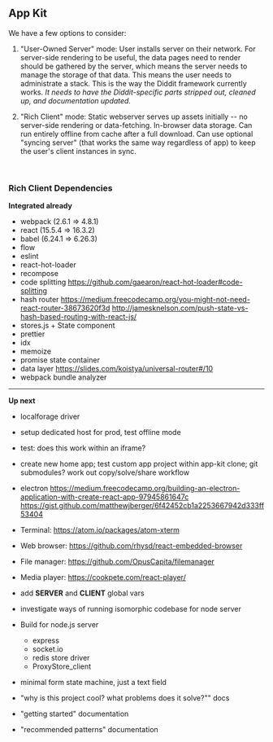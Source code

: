 ## App Kit

We have a few options to consider:

1.  "User-Owned Server" mode: User installs server on their network. For server-side rendering to be useful, the data pages need to render should be gathered by the server, which means the server needs to manage the storage of that data. This means the user needs to administrate a stack. This is the way the Diddit framework currently works. _It needs to have the Diddit-specific parts stripped out, cleaned up, and documentation updated._

2.  "Rich Client" mode: Static webserver serves up assets initially -- no server-side rendering or data-fetching. In-browser data storage. Can run entirely offline from cache after a full download. Can use optional "syncing server" (that works the same way regardless of app) to keep the user's client instances in sync.

​

### Rich Client Dependencies

**Integrated already**

* webpack (2.6.1 => 4.8.1)
* react (15.5.4 => 16.3.2)
* babel (6.24.1 => 6.26.3)
* flow
* eslint
* react-hot-loader
* recompose
* code splitting
  https://github.com/gaearon/react-hot-loader#code-splitting
* hash router
  https://medium.freecodecamp.org/you-might-not-need-react-router-38673620f3d
  http://jamesknelson.com/push-state-vs-hash-based-routing-with-react-js/
* stores.js + State component
* prettier
* idx
* memoize
* promise state container
* data layer
  https://slides.com/koistya/universal-router#/10
* webpack bundle analyzer

---

**Up next**

* localforage driver

* setup dedicated host for prod, test offline mode
* test: does this work within an iframe?
* create new home app; test custom app project within app-kit clone; git submodules? work out copy/solve/share workflow
* electron
  https://medium.freecodecamp.org/building-an-electron-application-with-create-react-app-97945861647c
  https://gist.github.com/matthewjberger/6f42452cb1a2253667942d333ff53404

* Terminal: https://atom.io/packages/atom-xterm
* Web browser: https://github.com/rhysd/react-embedded-browser
* File manager: https://github.com/OpusCapita/filemanager
* Media player: https://cookpete.com/react-player/

* add **SERVER** and **CLIENT** global vars
* investigate ways of running isomorphic codebase for node server
* Build for node.js server
  * express
  * socket.io
  * redis store driver
  * ProxyStore_client
* minimal form state machine, just a text field
* "why is this project cool? what problems does it solve?"" docs
* "getting started" documentation
* "recommended patterns" documentation

